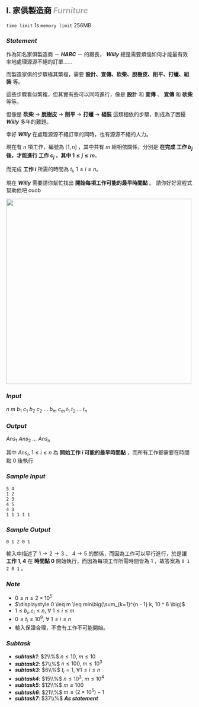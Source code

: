 ## **I. 家俱製造商** ***<font color = '#AAAAAA'> Furniture </font>***

`time limit` 1s
`memory limit` 256MB

### ***Statement***

作為知名家俱製造商 － ***HARC*** － 的廠長， ***Willy*** 總是需要煩惱如何才能最有效率地處理源源不絕的訂單......

而製造家俱的步驟極其繁複，需要 **設計、宣傳、砍柴、脫樹皮、削平、打蠟、組裝** 等。

這些步驟看似繁複，但其實有些可以同時進行，像是 **設計** 和 **宣傳** 、 **宣傳** 和 **砍柴** 等等。

但像是 **砍柴** $\rightarrow$ **脫樹皮** $\rightarrow$ **削平** $\rightarrow$ **打蠟** $\rightarrow$ **組裝** 這類相依的步驟，則成為了困擾 ***Willy*** 多年的難題。

幸好 ***Willy*** 在處理源源不絕訂單的同時，也有源源不絕的人力。

現在有 $n$ 項工作，編號為 $[1, n]$ ，其中共有 $m$ 組相依關係，分別是 **在完成 工作 $b_j$ 後，才能進行 工作 $c_j$ ，其中 $1 \leq j \leq m$**。

而完成 **工作 $i$** 所需的時間為 $t_i,\ 1 \leq i \leq n$。

現在 ***Willy*** 需要請你幫忙找出 **開始每項工作可能的最早時間點** 。 請你好好寫程式幫助他吧 ouob

<!-- ![圖片](https://hackmd.io/_uploads/BJNlPPKtll.png) -->
<img src = 'https://hackmd.io/_uploads/BJNlPPKtll.png' height = 500px />

<div class = 'page' />


### ***Input***

$n$ $m$
$b_1$ $c_1$
$b_2$ $c_2$
...
$b_m$ $c_m$
$t_1$ $t_2$ ... $t_n$

### ***Output***

$Ans_1$ $Ans_2$ ... $Ans_n$

其中 $Ans_i,\ 1 \leq i \leq n$ 為 **開始工作 $i$ 可能的最早時間點** ，而所有工作都需要在時間點 $0$ 後執行

### ***Sample Input***

```
5 4
1 2
2 3
4 5
4 3
1 1 1 1 1
```

### ***Sample Output***

```
0 1 2 0 1
```

輸入中描述了 $1 \rightarrow 2 \rightarrow 3$ 、 $4 \rightarrow 5$ 的關係，而因為工作可以平行進行，於是讓 **工作 $1, 4$** 在 **時間點 $0$** 開始執行，而因為每項工作所需時間皆為 $1$ ，故答案為 `0 1 2 0 1` 。

<div class = 'page' />

### ***Note***

 - $0 \leq n \leq 2 \times 10 ^ 5$
 - $\displaystyle 0 \leq m \leq min\big(\sum_{k=1}^{n - 1} k, 10 ^ 6 \big)$
 - $1 \leq b_i, c_i \leq n,\ \forall\ 1 \leq i \leq m$
 - $0 \leq t_i \leq 10 ^ 9,\ \forall\ 1 \leq i \leq n$
 - 輸入保證合理，不會有工作不可能開始。

### ***Subtask***

 - ***subtask1***: $2\\%$ $n \leq 10,\ m \leq 10$
 - ***subtask2***: $7\\%$ $n \leq 100,\ m \leq 10^3$
 - ***subtask3***: $6\\%$ $t_i = 1,\ \forall 1 \leq i \leq n$
 - ***subtask4***: $15\\%$ $n \leq 10^3,\ m \leq 10^4$
 - ***subtask5***: $12\\%$ $m \leq 100$
 - ***subtask6***: $21\\%$ $m \leq (2 \times 10 ^ 5) - 1$
 - ***subtask7***: $37\\%$ ***As statement***
